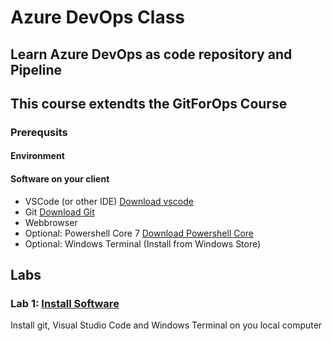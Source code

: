 # Azure DevOps Class

## Learn Azure DevOps as code repository and Pipeline

## This course extendts the GitForOps Course

### Prerequsits

#### Environment

#### Software on your client

* VSCode (or other IDE) [Download vscode](https://code.visualstudio.com/download)
* Git [Download Git](https://git-scm.com/downloads)
* Webbrowser
* Optional: Powershell Core 7 [Download Powershell Core](https://github.com/PowerShell/PowerShell)
* Optional: Windows Terminal (Install from Windows Store)

## Labs

### Lab 1: [Install Software](lab01/lab1.md)

Install git, Visual Studio Code and Windows Terminal on you local computer